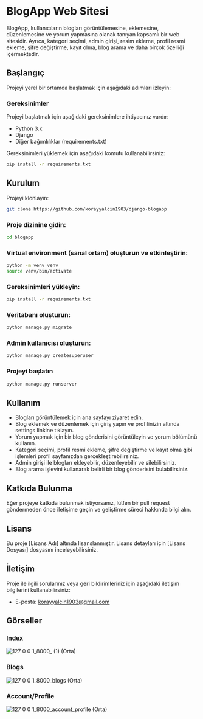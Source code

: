 # BlogApp Web Sitesi

BlogApp, kullanıcıların blogları görüntülemesine, eklemesine, düzenlemesine ve yorum yapmasına olanak tanıyan kapsamlı bir web sitesidir. Ayrıca, kategori seçimi, admin girişi, resim ekleme, profil resmi ekleme, şifre değiştirme, kayıt olma, blog arama ve daha birçok özelliği içermektedir.

## Başlangıç

Projeyi yerel bir ortamda başlatmak için aşağıdaki adımları izleyin:

### Gereksinimler

Projeyi başlatmak için aşağıdaki gereksinimlere ihtiyacınız vardır:

- Python 3.x
- Django
- Diğer bağımlılıklar (requirements.txt)

Gereksinimleri yüklemek için aşağıdaki komutu kullanabilirsiniz:

```bash
pip install -r requirements.txt
```
## Kurulum
Projeyi klonlayın:

```bash
git clone https://github.com/korayyalcin1903/django-blogapp
```

### Proje dizinine gidin:

```bash
cd blogapp
```

### Virtual environment (sanal ortam) oluşturun ve etkinleştirin:

```bash
python -m venv venv
source venv/bin/activate
```

### Gereksinimleri yükleyin:

```bash
pip install -r requirements.txt
```

### Veritabanı oluşturun:
```bash
python manage.py migrate
```

### Admin kullanıcısı oluşturun:
```bash
python manage.py createsuperuser
```

### Projeyi başlatın
```bash
python manage.py runserver
```

## Kullanım
- Blogları görüntülemek için ana sayfayı ziyaret edin.
- Blog eklemek ve düzenlemek için giriş yapın ve profilinizin altında settings linkine tıklayın.
- Yorum yapmak için bir blog gönderisini görüntüleyin ve yorum bölümünü kullanın.
- Kategori seçimi, profil resmi ekleme, şifre değiştirme ve kayıt olma gibi işlemleri profil sayfanızdan gerçekleştirebilirsiniz.
- Admin girişi ile blogları ekleyebilir, düzenleyebilir ve silebilirsiniz.
- Blog arama işlevini kullanarak belirli bir blog gönderisini bulabilirsiniz.
## Katkıda Bulunma
Eğer projeye katkıda bulunmak istiyorsanız, lütfen bir pull request göndermeden önce iletişime geçin ve geliştirme süreci hakkında bilgi alın.

## Lisans
Bu proje [Lisans Adı] altında lisanslanmıştır. Lisans detayları için [Lisans Dosyası] dosyasını inceleyebilirsiniz.

## İletişim
Proje ile ilgili sorularınız veya geri bildirimleriniz için aşağıdaki iletişim bilgilerini kullanabilirsiniz:

- E-posta: korayyalcin1903@gmail.com

## Görseller
### Index
![127 0 0 1_8000_ (1) (Orta)](https://github.com/korayyalcin1903/django-blogapp/assets/92126235/fbe90472-d288-4028-b320-6387a1ea5e86)
### Blogs
![127 0 0 1_8000_blogs (Orta)](https://github.com/korayyalcin1903/django-blogapp/assets/92126235/29c470cd-b53b-489c-8e70-36515a93b34e)
### Account/Profile
![127 0 0 1_8000_account_profile (Orta)](https://github.com/korayyalcin1903/django-blogapp/assets/92126235/dc6f7d19-0ad2-4527-8f50-bdc21dede6b0)


